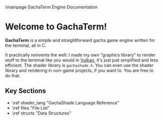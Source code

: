 \mainpage GachaTerm Engine Documentation

# Welcome to GachaTerm!

**GachaTerm** is a simple and straightforward gacha game engine written for the terminal, all in C.

It practically reinvents the well: I made my own "graphics library" to render stuff to the terminal like you would in [Vulkan](https://www.vulkan.org/), it's just just simplified and less efficient. The shader library is `gachashade.h`. You can even use the shader library and rendering in non-game projects, if you want to. You are free to do that.

## Key Sections

- \ref shader_lang "GachaShade Language Reference"
- \ref files "File List"
- \ref structs "Data Structures"

